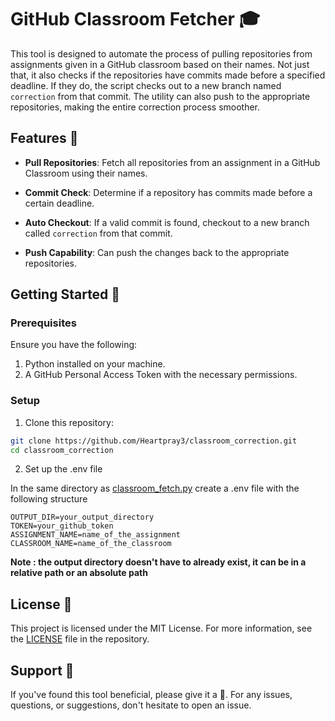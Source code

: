 # GitHub Classroom Fetcher 🎓

This tool is designed to automate the process of pulling repositories from assignments given in a GitHub classroom 
based on their names. Not just that, it also checks if the repositories have commits made before a specified deadline. 
If they do, the script checks out to a new branch named `correction` from that commit. The utility can also push to the 
appropriate repositories, making the entire correction process smoother.

## Features 🌟

- **Pull Repositories**: Fetch all repositories from an assignment in a GitHub Classroom using their names.
  
- **Commit Check**: Determine if a repository has commits made before a certain deadline.
  
- **Auto Checkout**: If a valid commit is found, checkout to a new branch called `correction` from that commit.
  
- **Push Capability**: Can push the changes back to the appropriate repositories.

## Getting Started 🚀

### Prerequisites

Ensure you have the following:

1. Python installed on your machine.
2. A GitHub Personal Access Token with the necessary permissions.

### Setup

1. Clone this repository:

```bash
git clone https://github.com/Heartpray3/classroom_correction.git
cd classroom_correction
```

2. Set up the .env file 

In the same directory as [classroom_fetch.py](classroom_fetch.py) create a .env file with the following structure
```
OUTPUT_DIR=your_output_directory
TOKEN=your_github_token
ASSIGNMENT_NAME=name_of_the_assignment
CLASSROOM_NAME=name_of_the_classroom
```
__Note : the output directory doesn't have to already exist, it can be in a relative path or an absolute path__

## License 📄

This project is licensed under the MIT License. For more information, see the [LICENSE](LICENSE) file in the repository.

## Support 🙌

If you've found this tool beneficial, please give it a 🌟. For any issues, questions, or suggestions, don't hesitate to open an issue.